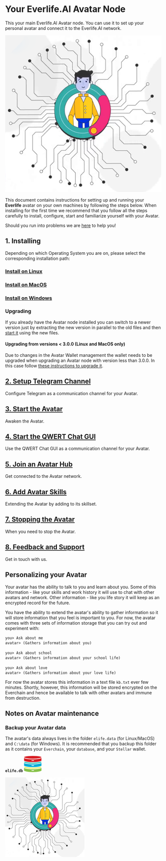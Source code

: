 # Your Everlife.AI Avatar Node

This your main Everlife.AI Avatar node. You can use it to set up your
personal avatar and connect it to the Everlife.AI network.

![Everlife Avatar](avatar_600x600.png)

This document contains instructions for setting up and running your
**Everlife** avatar on your own machines by following the steps below. When installing for the first time we recommend that you follow all the steps carefully to install, configure, start and familiarize yourself with your Avatar.

Should you run into problems we are [here](docs/9_Feedback.md) to help you!

## 1. Installing

Depending on which Operating System you are on, please select the corresponding installation path:

### [Install on Linux](docs/100_Install_Linux.md)

### [Install on MacOS](docs/110_Install_MacOS.md)

### [Install on Windows](docs/120_Install_Windows.md)

### Upgrading

If you already have the Avatar node installed you can switch to a newer version just by extracting the new version in parallel to the old files and then [start it](docs/130_Start_Avatar.md) using the new files.

#### Upgrading from versions < 3.0.0 (Linux and MacOS only)

Due to changes in the Avatar Wallet management the wallet needs to be upgraded when upgrading an Avatar node with version less than 3.0.0. In this case follow [these instructions to upgrade it](docs/115_Setup_Wallet_Docker.md#migrating-from-an-earlier-wallet-version-avatar-node-version--300).

## [2. Setup Telegram Channel](docs/130_Setup_Telegram.md)

Configure Telegram as a communication channel for your Avatar.

## [3. Start the Avatar](docs/200_Start_Avatar.md)

Awaken the Avatar.

## [4. Start the QWERT Chat GUI](docs/210_Starting_Chat_GUI.md)

Use the QWERT Chat GUI as a communication channel for your Avatar.

## [5. Join an Avatar Hub](docs/220_Join_Hub.md)

Get connected to the Avatar network.

## [6. Add Avatar Skills](docs/230_Add_Skills.md)

Extending the Avatar by adding to its skillset.

## [7. Stopping the Avatar](docs/300_Stopping_Avatar.md)

When you need to stop the Avatar.

## [8. Feedback and Support](docs/900_Feedback.md)

Get in touch with us.

## Personalizing your Avatar

Your avatar has the ability to talk to you and learn about you. Some of
this information - like your skills and work history it will use to chat
with other avatars and network. Other information - like you life story
it will keep as an encrypted record for the future.

You have the ability to extend the avatar's ability to gather
information so it will store information that you feel is important to
you. For now, the avatar comes with three sets of information storage
that you can try out and experiment with:

    you> Ask about me
    avatar> (Gathers information about you)

    you> Ask about school
    avatar> (Gathers information about your school life)

    you> Ask about love
    avatar> (Gathers information about your love life)

For now the avatar stores this information in a text file `kb.txt` ever
few minutes. Shortly, however, this information will be stored encrypted
on the Everchain and hence be available to talk with other avatars and
immune from destruction.


## Notes on Avatar maintenance

### Backup your Avatar data

The avatar's data always lives in the folder `elife.data` (for Linux/MacOS)
and `C:\data` (for Windows). It is recommended that you backup this
folder as it contains your `Everchain`, your `database`, and your
`Stellar` wallet.

**`elife.db`** ![db](db.png)

![Avatar](avatar_256x256.png)


